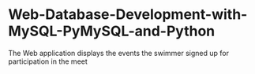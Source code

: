 # Web-Database-Development-with-MySQL-PyMySQL-and-Python
The Web application displays the events the swimmer signed up for participation in the meet 
